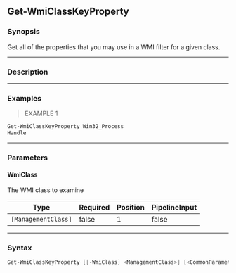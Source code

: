 Get-WmiClassKeyProperty
-----------------------

### Synopsis
Get all of the properties that you may use in a WMI filter for a given class.

---

### Description

---

### Examples
> EXAMPLE 1

```PowerShell
Get-WmiClassKeyProperty Win32_Process
Handle
```

---

### Parameters
#### **WmiClass**
The WMI class to examine

|Type               |Required|Position|PipelineInput|
|-------------------|--------|--------|-------------|
|`[ManagementClass]`|false   |1       |false        |

---

### Syntax
```PowerShell
Get-WmiClassKeyProperty [[-WmiClass] <ManagementClass>] [<CommonParameters>]
```
